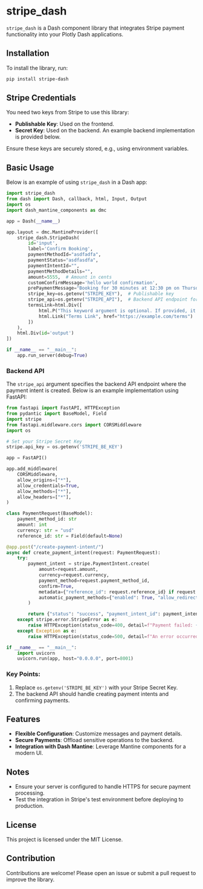 # stripe_dash

`stripe_dash` is a Dash component library that integrates Stripe payment functionality into your Plotly Dash applications.

## Installation

To install the library, run:
```bash
pip install stripe-dash
```

## Stripe Credentials

You need two keys from Stripe to use this library:

- **Publishable Key**: Used on the frontend.
- **Secret Key**: Used on the backend. An example backend implementation is provided below.

Ensure these keys are securely stored, e.g., using environment variables.

## Basic Usage

Below is an example of using `stripe_dash` in a Dash app:

```python
import stripe_dash
from dash import Dash, callback, html, Input, Output
import os
import dash_mantine_components as dmc

app = Dash(__name__)

app.layout = dmc.MantineProvider([
    stripe_dash.StripeDash(
        id='input',
        label='Confirm Booking',
        paymentMethodId="asdfadfa",
        paymentStatus="asdfasdfa",
        paymentIntentId="",  
        paymentMethodDetails="",
        amount=5555,  # Amount in cents
        customConfirmMessage='hello world confirmation',
        prePaymentMessage="Booking for 30 minutes at 12:30 pm on Thursday 10/24",
        stripe_key=os.getenv("STRIPE_KEY"),  # Publishable key
        stripe_api=os.getenv("STRIPE_API"),  # Backend API endpoint for payment intent
        termsLink=html.Div([
            html.P("This keyword argument is optional. If provided, it will display a checkbox to acknowledge terms."),
            html.Link("Terms Link", href="https://example.com/terms")
        ])
    ),
    html.Div(id='output')
])

if __name__ == "__main__":
    app.run_server(debug=True)
```

### Backend API

The `stripe_api` argument specifies the backend API endpoint where the payment intent is created. Below is an example implementation using FastAPI:

```python
from fastapi import FastAPI, HTTPException
from pydantic import BaseModel, Field
import stripe
from fastapi.middleware.cors import CORSMiddleware
import os

# Set your Stripe Secret Key
stripe.api_key = os.getenv('STRIPE_BE_KEY')

app = FastAPI()

app.add_middleware(
    CORSMiddleware,
    allow_origins=["*"],
    allow_credentials=True,
    allow_methods=["*"],
    allow_headers=["*"],
)

class PaymentRequest(BaseModel):
    payment_method_id: str
    amount: int
    currency: str = "usd"
    reference_id: str = Field(default=None)

@app.post("/create-payment-intent/")
async def create_payment_intent(request: PaymentRequest):
    try:
        payment_intent = stripe.PaymentIntent.create(
            amount=request.amount,
            currency=request.currency,
            payment_method=request.payment_method_id,
            confirm=True,
            metadata={"reference_id": request.reference_id} if request.reference_id else {},
            automatic_payment_methods={"enabled": True, "allow_redirects": "never"}
        )

        return {"status": "success", "payment_intent_id": payment_intent.id}
    except stripe.error.StripeError as e:
        raise HTTPException(status_code=400, detail=f"Payment failed: {e.user_message}")
    except Exception as e:
        raise HTTPException(status_code=500, detail=f"An error occurred: {str(e)}")

if __name__ == "__main__":
    import uvicorn
    uvicorn.run(app, host="0.0.0.0", port=8001)
```

### Key Points:
1. Replace `os.getenv('STRIPE_BE_KEY')` with your Stripe Secret Key.
2. The backend API should handle creating payment intents and confirming payments.

## Features
- **Flexible Configuration**: Customize messages and payment details.
- **Secure Payments**: Offload sensitive operations to the backend.
- **Integration with Dash Mantine**: Leverage Mantine components for a modern UI.

## Notes
- Ensure your server is configured to handle HTTPS for secure payment processing.
- Test the integration in Stripe's test environment before deploying to production.

## License
This project is licensed under the MIT License.

## Contribution
Contributions are welcome! Please open an issue or submit a pull request to improve the library.

